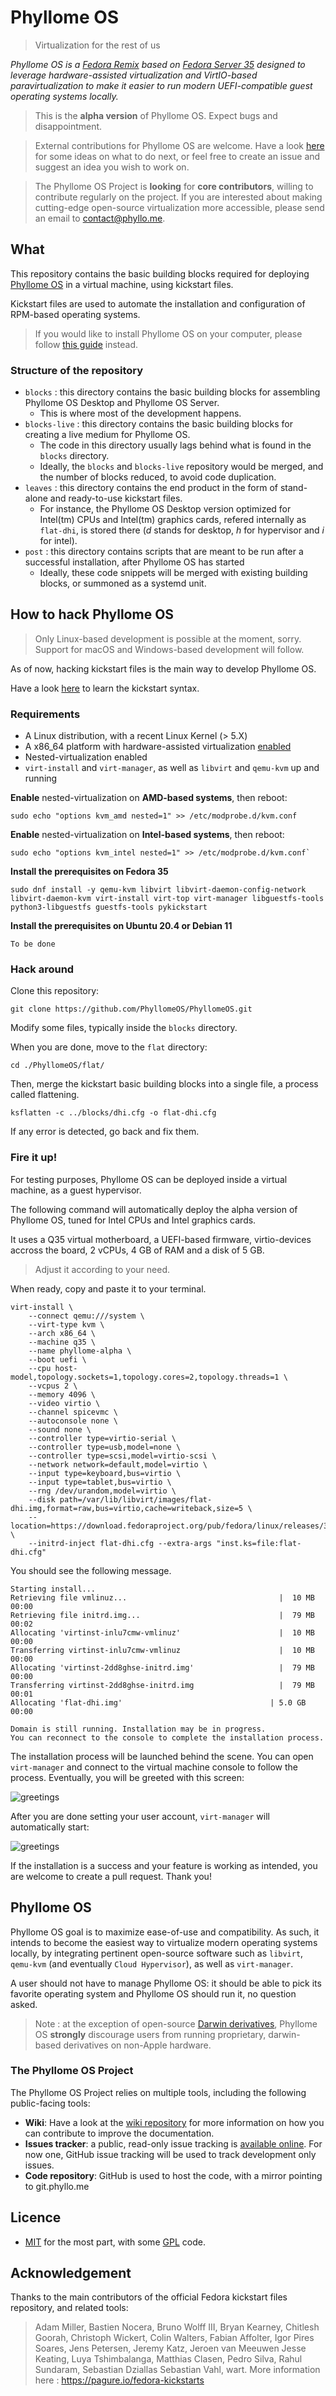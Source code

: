 # Phyllome OS

> Virtualization for the rest of us

*Phyllome OS is a [Fedora Remix](https://fedoraproject.org/wiki/Remix) based on [Fedora Server 35](https://getfedora.org/en/server/) designed to leverage hardware-assisted virtualization and VirtIO-based paravirtualization to make it easier to run modern UEFI-compatible guest operating systems locally.*

> This is the **alpha version** of Phyllome OS. Expect bugs and disappointment.

> External contributions for Phyllome OS are welcome. Have a look [here](https://kanboard.phyllo.me/b/CH7qd98J2v7egmodk/development) for some ideas on what to do next, or feel free to create an issue and suggest an idea you wish to work on. 

> The Phyllome OS Project is **looking** for **core contributors**, willing to contribute regularly on the project. If you are interested about making cutting-edge open-source virtualization more accessible, please send an email to contact@phyllo.me.

## What

This repository contains the basic building blocks required for deploying [Phyllome OS](https://phyllo.me/) in a virtual machine, using kickstart files. 

Kickstart files are used to automate the installation and configuration of RPM-based operating systems.

> If you would like to install Phyllome OS on your computer, please follow [this guide](https://wiki.phyllo.me/deploy/install) instead.

### Structure of the repository

* `blocks` : this directory contains the basic building blocks for assembling Phyllome OS Desktop and Phyllome OS Server.
    * This is where most of the development happens.
* `blocks-live` : this directory contains the basic building blocks for creating a live medium for Phyllome OS.
    * The code in this directory usually lags behind what is found in the `blocks` directory. 
    * Ideally, the `blocks` and `blocks-live` repository would be merged, and the number of blocks reduced, to avoid code duplication.  
* `leaves` : this directory contains the end product in the form of stand-alone and ready-to-use kickstart files.
    * For instance, the Phyllome OS Desktop version optimized for Intel(tm) CPUs and Intel(tm) graphics cards, refered internally as `flat-dhi`, is stored there (*d* stands for desktop, *h* for hypervisor and *i* for intel).
* `post` : this directory contains scripts that are meant to be run after a successful installation, after Phyllome OS has started
    * Ideally, these code snippets will be merged with existing building blocks, or summoned as a systemd unit.

## How to hack Phyllome OS

> Only Linux-based development is possible at the moment, sorry. Support for macOS and Windows-based development will follow.

As of now, hacking kickstart files is the main way to develop Phyllome OS. 

Have a look [here](https://docs.fedoraproject.org/en-US/fedora/rawhide/install-guide/appendixes/Kickstart_Syntax_Reference/) to learn the kickstart syntax.

### Requirements

* A Linux distribution, with a recent Linux Kernel (> 5.X)
* A x86_64 platform with hardware-assisted virtualization [enabled](https://wiki.phyllo.me/deploy/prepare)
* Nested-virtualization enabled
* `virt-install` and `virt-manager`, as well as `libvirt` and `qemu-kvm` up and running

**Enable** nested-virtualization on **AMD-based systems**, then reboot:

```
sudo echo "options kvm_amd nested=1" >> /etc/modprobe.d/kvm.conf
```

**Enable** nested-virtualization on **Intel-based systems**, then reboot:

```
sudo echo "options kvm_intel nested=1" >> /etc/modprobe.d/kvm.conf`
```

**Install the prerequisites on Fedora 35**

```
sudo dnf install -y qemu-kvm libvirt libvirt-daemon-config-network libvirt-daemon-kvm virt-install virt-top virt-manager libguestfs-tools python3-libguestfs guestfs-tools pykickstart
```

**Install the prerequisites on Ubuntu 20.4 or Debian 11**

```To be done```

### Hack around

Clone this repository:

```
git clone https://github.com/PhyllomeOS/PhyllomeOS.git
```

Modify some files, typically inside the `blocks` directory.

When you are done, move to the `flat` directory:

```
cd ./PhyllomeOS/flat/
```

Then, merge the kickstart basic building blocks into a single file, a process called flattening.

```
ksflatten -c ../blocks/dhi.cfg -o flat-dhi.cfg
```
If any error is detected, go back and fix them.

### Fire it up!

For testing purposes, Phyllome OS can be deployed inside a virtual machine, as a guest hypervisor.

The following command will automatically deploy the alpha version of Phyllome OS, tuned for Intel CPUs and Intel graphics cards.

It uses a Q35 virtual motherboard, a UEFI-based firmware, virtio-devices accross the board, 2 vCPUs, 4 GB of RAM and a disk of 5 GB.

> Adjust it according to your need. 

When ready, copy and paste it to your terminal.

```
virt-install \
    --connect qemu:///system \
    --virt-type kvm \
    --arch x86_64 \
    --machine q35 \
    --name phyllome-alpha \
    --boot uefi \
    --cpu host-model,topology.sockets=1,topology.cores=2,topology.threads=1 \
    --vcpus 2 \
    --memory 4096 \
    --video virtio \
    --channel spicevmc \
    --autoconsole none \
    --sound none \
    --controller type=virtio-serial \
    --controller type=usb,model=none \
    --controller type=scsi,model=virtio-scsi \
    --network network=default,model=virtio \
    --input type=keyboard,bus=virtio \
    --input type=tablet,bus=virtio \
    --rng /dev/urandom,model=virtio \
    --disk path=/var/lib/libvirt/images/flat-dhi.img,format=raw,bus=virtio,cache=writeback,size=5 \
    --location=https://download.fedoraproject.org/pub/fedora/linux/releases/35/Everything/x86_64/os/ \
    --initrd-inject flat-dhi.cfg --extra-args "inst.ks=file:flat-dhi.cfg"
```
You should see the following message. 
```
Starting install...
Retrieving file vmlinuz...                                  |  10 MB  00:00     
Retrieving file initrd.img...                               |  79 MB  00:02     
Allocating 'virtinst-inlu7cmw-vmlinuz'                      |  10 MB  00:00     
Transferring virtinst-inlu7cmw-vmlinuz                      |  10 MB  00:00     
Allocating 'virtinst-2dd8ghse-initrd.img'                   |  79 MB  00:00     
Transferring virtinst-2dd8ghse-initrd.img                   |  79 MB  00:01     
Allocating 'flat-dhi.img'                                 | 5.0 GB  00:00     

Domain is still running. Installation may be in progress.
You can reconnect to the console to complete the installation process.
```
The installation process will be launched behind the scene. You can open `virt-manager` and connect to the virtual machine console to follow the process. Eventually, you will be greeted with this screen:

![greetings](./img/greetings.png)

After you are done setting your user account, `virt-manager` will automatically start:

![greetings](./img/desktop.png)

If the installation is a success and your feature is working as intended, you are welcome to create a pull request. Thank you!

## Phyllome OS 

Phyllome OS goal is to maximize ease-of-use and compatibility. As such, it intends to become the easiest way to virtualize modern operating systems locally, by integrating pertinent open-source software such as `libvirt`, `qemu-kvm` (and eventually `Cloud Hypervisor`), as well as `virt-manager`.

A user should not have to manage Phyllome OS: it should be able to pick its favorite operating system and Phyllome OS should run it, no question asked.

> Note : at the exception of open-source [Darwin derivatives](https://en.wikipedia.org/wiki/Darwin_(operating_system)#Derived_projects), Phyllome OS **strongly** discourage users from running proprietary, darwin-based derivatives on non-Apple hardware.

### The Phyllome OS Project

The Phyllome OS Project relies on multiple tools, including the following public-facing tools: 

* **Wiki**: Have a look at the [wiki repository](https://github.com/PhyllomeOS/wiki) for more information on how you can contribute to improve the documentation.
* **Issues tracker**: a public, read-only issue tracking is [available online](https://kanboard.phyllo.me/b/CH7qd98J2v7egmodk/development). For now one, GitHub issue tracking will be used to track development only issues.  
* **Code repository**: GitHub is used to host the code, with a mirror pointing to git.phyllo.me

## Licence

* [MIT](./LICENSE.md) for the most part, with some [GPL](./blocks-live/LICENSE.md) code.

## Acknowledgement

Thanks to the main contributors of the official Fedora kickstart files repository, and related tools:

> Adam Miller, Bastien Nocera, Bruno Wolff III, Bryan Kearney, Chitlesh Goorah, Christoph Wickert, 
Colin Walters, Fabian Affolter, Igor Pires Soares, Jens Petersen, Jeremy Katz, Jeroen van Meeuwen
Jesse Keating, Luya Tshimbalanga, Matthias Clasen, Pedro Silva, Rahul Sundaram, Sebastian Dziallas
Sebastian Vahl, wart. More information here : https://pagure.io/fedora-kickstarts
